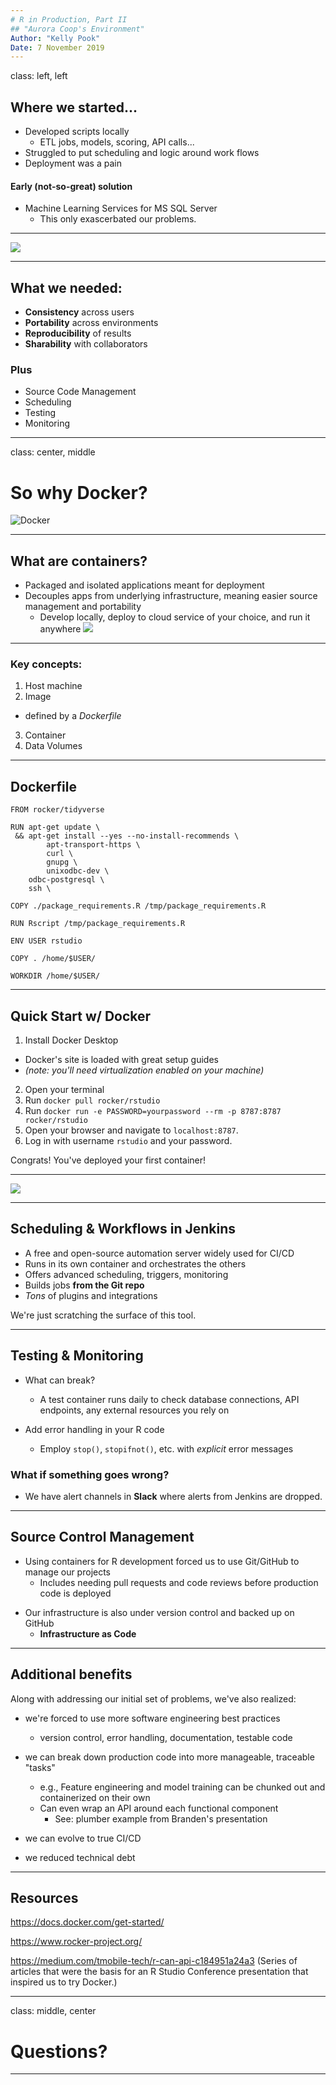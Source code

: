 ```yaml
---
# R in Production, Part II
## "Aurora Coop's Environment"
Author: "Kelly Pook"
Date: 7 November 2019
---
```


class: left, left


## Where we started...

- Developed scripts locally
  - ETL jobs, models, scoring, API calls...
- Struggled to put scheduling and logic around work flows
- Deployment was a pain

#### Early (not-so-great) solution
- Machine Learning Services for MS SQL Server
  - This only exascerbated our problems.

---

![](ac-env-old.svg)

---

## What we needed:

- **Consistency** across users
- **Portability** across environments
- **Reproducibility** of results
- **Sharability** with collaborators

### Plus
- Source Code Management
- Scheduling
- Testing
- Monitoring
  
---

class: center, middle 

# So why Docker?

![Docker](Moby-logo.png)

---

## What are containers?

* Packaged and isolated applications meant for deployment
* Decouples apps from underlying infrastructure, meaning easier source management and portability
  - Develop locally, deploy to cloud service of your choice, and run it anywhere
![](env-compare.png)
---

### Key concepts:

1. Host machine
2. Image
  - defined by a *Dockerfile*
3. Container
4. Data Volumes 

---

## Dockerfile
```
FROM rocker/tidyverse

RUN apt-get update \
 && apt-get install --yes --no-install-recommends \
        apt-transport-https \
        curl \
        gnupg \
        unixodbc-dev \
	odbc-postgresql \
	ssh \

COPY ./package_requirements.R /tmp/package_requirements.R

RUN Rscript /tmp/package_requirements.R

ENV USER rstudio

COPY . /home/$USER/

WORKDIR /home/$USER/

```
---
## Quick Start w/ Docker

1. Install Docker Desktop 
  - Docker's site is loaded with great setup guides
  - *(note: you'll need virtualization enabled on your machine)*
2. Open your terminal
3. Run `docker pull rocker/rstudio`
4. Run `docker run -e PASSWORD=yourpassword --rm -p 8787:8787 rocker/rstudio`
5. Open your browser and navigate to `localhost:8787`.
6. Log in with username `rstudio` and your password.

Congrats! You've deployed your first container!

---

![](ac-env-new.svg)


---

## Scheduling & Workflows in **Jenkins**

- A free and open-source automation server widely used for CI/CD
- Runs in its own container and orchestrates the others
- Offers advanced scheduling, triggers, monitoring
- Builds jobs **from the Git repo**
- *Tons* of plugins and integrations


We're just scratching the surface of this tool. 

---
## Testing & Monitoring

- What can break? 
  - A test container runs daily to check database connections, API endpoints, any external resources you rely on

- Add error handling in your R code
  - Employ `stop()`, `stopifnot()`, etc. with *explicit* error messages 

### What if something goes wrong?

- We have alert channels in **Slack** where alerts from Jenkins are dropped.

---
## Source Control Management

- Using containers for R development forced us to use Git/GitHub to manage our projects
  - Includes needing pull requests and code reviews before production code is deployed

* Our infrastructure is also under version control and backed up on GitHub
  - **Infrastructure as Code**

---

## Additional benefits

Along with addressing our initial set of problems, we've also realized:

- we're forced to use more software engineering best practices
  - version control, error handling, documentation, testable code
- we can break down production code into more manageable, traceable "tasks"
  - e.g., Feature engineering and model training can be chunked out and containerized on their own
  - Can even wrap an API around each functional component
      * See: plumber example from Branden's presentation
  
- we can evolve to true CI/CD
- we reduced technical debt


---

## Resources

https://docs.docker.com/get-started/

https://www.rocker-project.org/ 

https://medium.com/tmobile-tech/r-can-api-c184951a24a3
(Series of articles that were the basis for an R Studio Conference presentation that inspired us to try Docker.)



---
class: middle, center

# Questions?


---



  


